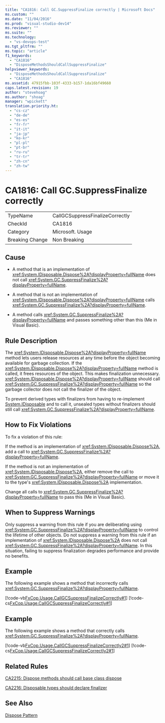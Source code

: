 ```yaml
---
title: "CA1816: Call GC.SuppressFinalize correctly | Microsoft Docs"
ms.custom: ""
ms.date: "11/04/2016"
ms.prod: "visual-studio-dev14"
ms.reviewer: ""
ms.suite: ""
ms.technology: 
  - "vs-devops-test"
ms.tgt_pltfrm: ""
ms.topic: "article"
f1_keywords: 
  - "CA1816"
  - "DisposeMethodsShouldCallSuppressFinalize"
helpviewer_keywords: 
  - "DisposeMethodsShouldCallSuppressFinalize"
  - "CA1816"
ms.assetid: 47915fbb-103f-4333-b157-1da16bf49660
caps.latest.revision: 19
author: "stevehoag"
ms.author: "shoag"
manager: "wpickett"
translation.priority.ht: 
  - "cs-cz"
  - "de-de"
  - "es-es"
  - "fr-fr"
  - "it-it"
  - "ja-jp"
  - "ko-kr"
  - "pl-pl"
  - "pt-br"
  - "ru-ru"
  - "tr-tr"
  - "zh-cn"
  - "zh-tw"
---
```

# CA1816: Call GC.SuppressFinalize correctly
|||  
|-|-|  
|TypeName|CallGCSuppressFinalizeCorrectly|  
|CheckId|CA1816|  
|Category|Microsoft. Usage|  
|Breaking Change|Non Breaking|  
  
## Cause  
  
-   A method that is an implementation of <xref:System.IDisposable.Dispose%2A?displayProperty=fullName> does not call <xref:System.GC.SuppressFinalize%2A?displayProperty=fullName>.  
  
-   A method that is not an implementation of <xref:System.IDisposable.Dispose%2A?displayProperty=fullName> calls <xref:System.GC.SuppressFinalize%2A?displayProperty=fullName>.  
  
-   A method calls <xref:System.GC.SuppressFinalize%2A?displayProperty=fullName> and passes something other than this (Me in Visual Basic).  
  
## Rule Description  
 The <xref:System.IDisposable.Dispose%2A?displayProperty=fullName> method lets users release resources at any time before the object becoming available for garbage collection. If the <xref:System.IDisposable.Dispose%2A?displayProperty=fullName> method is called, it frees resources of the object. This makes finalization unnecessary. <xref:System.IDisposable.Dispose%2A?displayProperty=fullName> should call <xref:System.GC.SuppressFinalize%2A?displayProperty=fullName> so the garbage collector does not call the finalizer of the object.  
  
 To prevent derived types with finalizers from having to re-implement [System.IDisposable](assetId:///System.IDisposable?qualifyHint=True&autoUpgrade=False) and to call it, unsealed types without finalizers should still call <xref:System.GC.SuppressFinalize%2A?displayProperty=fullName>.  
  
## How to Fix Violations  
 To fix a violation of this rule:  
  
 If the method is an implementation of <xref:System.IDisposable.Dispose%2A>, add a call to <xref:System.GC.SuppressFinalize%2A?displayProperty=fullName>.  
  
 If the method is not an implementation of <xref:System.IDisposable.Dispose%2A>, either remove the call to <xref:System.GC.SuppressFinalize%2A?displayProperty=fullName> or move it to the type's <xref:System.IDisposable.Dispose%2A> implementation.  
  
 Change all calls to <xref:System.GC.SuppressFinalize%2A?displayProperty=fullName> to pass this (Me in Visual Basic).  
  
## When to Suppress Warnings  
 Only suppress a warning from this rule if you are deliberating using <xref:System.GC.SuppressFinalize%2A?displayProperty=fullName> to control the lifetime of other objects. Do not suppress a warning from this rule if an implementation of <xref:System.IDisposable.Dispose%2A> does not call <xref:System.GC.SuppressFinalize%2A?displayProperty=fullName>. In this situation, failing to suppress finalization degrades performance and provide no benefits.  
  
## Example  
 The following example shows a method that incorrectly calls <xref:System.GC.SuppressFinalize%2A?displayProperty=fullName>.  
  
 [!code-vb[FxCop.Usage.CallGCSuppressFinalizeCorrectly#1](../code-quality/codesnippet/VisualBasic/ca1816-call-gc-suppressfinalize-correctly_1.vb)]
 [!code-cs[FxCop.Usage.CallGCSuppressFinalizeCorrectly#1](../code-quality/codesnippet/CSharp/ca1816-call-gc-suppressfinalize-correctly_1.cs)]  
  
## Example  
 The following example shows a method that correctly calls <xref:System.GC.SuppressFinalize%2A?displayProperty=fullName>.  
  
 [!code-vb[FxCop.Usage.CallGCSuppressFinalizeCorrectly2#1](../code-quality/codesnippet/VisualBasic/ca1816-call-gc-suppressfinalize-correctly_2.vb)]
 [!code-cs[FxCop.Usage.CallGCSuppressFinalizeCorrectly2#1](../code-quality/codesnippet/CSharp/ca1816-call-gc-suppressfinalize-correctly_2.cs)]  
  
## Related Rules  
 [CA2215: Dispose methods should call base class dispose](../code-quality/ca2215-dispose-methods-should-call-base-class-dispose.md)  
  
 [CA2216: Disposable types should declare finalizer](../code-quality/ca2216-disposable-types-should-declare-finalizer.md)  
  
## See Also  
 [Dispose Pattern](http://msdn.microsoft.com/en-us/Library/31a6c13b-d6a2-492b-9a9f-e5238c983bcb)